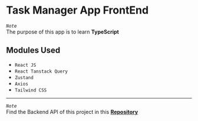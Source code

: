 # Task Manager App FrontEnd

*`Note`*  
The purpose of this app is to learn **TypeScript**

## Modules Used

* `React JS`
* `React Tanstack Query`
* `Zustand`
* `Axios`
* `Tailwind CSS`

<hr />

*`Note`*    
Find the Backend API of this project in this [**Repository**](https://github.com/SucksToBeAnik/task-manager-backend-FastAPI)